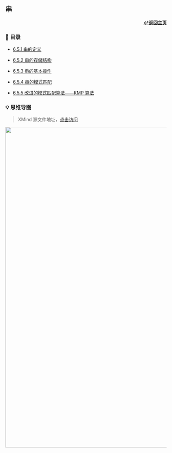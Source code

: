 ## 串

<div align="right">
    <a href="/README.md"><b>↩返回主页</b></a>
</div>

### 📝 目录

+ [6.5.1 串的定义](6.5.1%20串的定义.md)

+ [6.5.2 串的存储结构](6.5.2%20串的存储结构.md)

+ [6.5.3 串的基本操作](6.5.3%20串的基本操作.md)

+ [6.5.4 串的模式匹配](6.5.4%20串的模式匹配.md)

+ [6.5.5 改进的模式匹配算法——KMP 算法](6.5.5%20改进的模式匹配算法——KMP%20算法.md)

### 💡 思维导图

> XMind 源文件地址，[点击访问](/files/6/6.5.xmind)

<div align="center">
    <img src="/pics/6/6.5.png" width=1000>
</div>